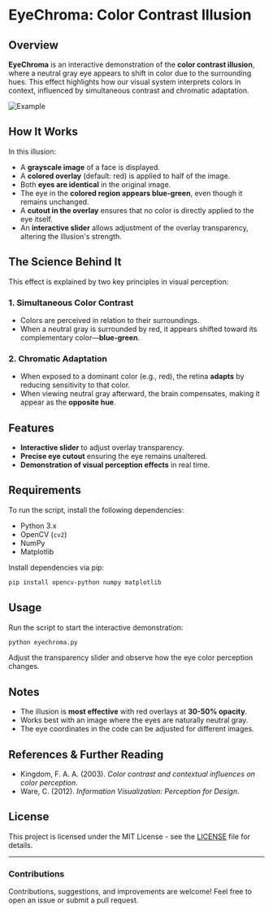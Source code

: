 # EyeChroma: Color Contrast Illusion

## Overview

**EyeChroma** is an interactive demonstration of the **color contrast illusion**, where a neutral gray eye appears to shift in color due to the surrounding hues. This effect highlights how our visual system interprets colors in context, influenced by simultaneous contrast and chromatic adaptation.

![Example](https://github.com/user-attachments/assets/fceba59c-f1f3-4508-a5c5-8f8b233301bd)

## How It Works

In this illusion:
- A **grayscale image** of a face is displayed.
- A **colored overlay** (default: red) is applied to half of the image.
- Both **eyes are identical** in the original image.
- The eye in the **colored region appears blue-green**, even though it remains unchanged.
- A **cutout in the overlay** ensures that no color is directly applied to the eye itself.
- An **interactive slider** allows adjustment of the overlay transparency, altering the illusion's strength.

## The Science Behind It

This effect is explained by two key principles in visual perception:

### 1. Simultaneous Color Contrast
- Colors are perceived in relation to their surroundings.
- When a neutral gray is surrounded by red, it appears shifted toward its complementary color—**blue-green**.

### 2. Chromatic Adaptation
- When exposed to a dominant color (e.g., red), the retina **adapts** by reducing sensitivity to that color.
- When viewing neutral gray afterward, the brain compensates, making it appear as the **opposite hue**.

## Features

- **Interactive slider** to adjust overlay transparency.
- **Precise eye cutout** ensuring the eye remains unaltered.
- **Demonstration of visual perception effects** in real time.

## Requirements

To run the script, install the following dependencies:

- Python 3.x
- OpenCV (`cv2`)
- NumPy
- Matplotlib

Install dependencies via pip:
```bash
pip install opencv-python numpy matplotlib
```

## Usage

Run the script to start the interactive demonstration:
```bash
python eyechroma.py
```

Adjust the transparency slider and observe how the eye color perception changes.

## Notes

- The illusion is **most effective** with red overlays at **30-50% opacity**.
- Works best with an image where the eyes are naturally neutral gray.
- The eye coordinates in the code can be adjusted for different images.

## References & Further Reading
- Kingdom, F. A. A. (2003). *Color contrast and contextual influences on color perception*.
- Ware, C. (2012). *Information Visualization: Perception for Design*.

## License
This project is licensed under the MIT License - see the [LICENSE](https://github.com/Assem-ElQersh/EyeChroma-Interactive-Color-Contrast-Illusion/blob/main/LICENSE) file for details.

---

### Contributions
Contributions, suggestions, and improvements are welcome! Feel free to open an issue or submit a pull request.

